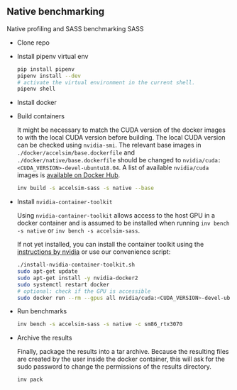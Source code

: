 ## Native benchmarking

Native profiling and SASS benchmarking SASS

- Clone repo

- Install pipenv virtual env

  ```bash
  pip install pipenv
  pipenv install --dev
  # activate the virtual environment in the current shell.
  pipenv shell
  ```

- Install docker

- Build containers

  It might be necessary to match the CUDA version of the docker images to with the local CUDA version before building.
  The local CUDA version can be checked using `nvidia-smi`.
  The relevant base images in `./docker/accelsim/base.dockerfile` and `./docker/native/base.dockerfile` should be changed to `nvidia/cuda:<CUDA_VERSION>-devel-ubuntu18.04`. A list of available `nvidia/cuda` images is [available on Docker Hub](https://hub.docker.com/r/nvidia/cuda/tags).

  ```bash
  inv build -s accelsim-sass -s native --base
  ```

- Install `nvidia-container-toolkit`

  Using `nvidia-container-toolkit` allows access to the host GPU in a docker container and is assumed to be installed when running `inv bench -s native` or `inv bench -s accelsim-sass`.

  If not yet installed, you can install the container toolkit using the [instructions by nvidia](https://docs.nvidia.com/datacenter/cloud-native/container-toolkit/install-guide.html#setting-up-nvidia-container-toolkit) or use our convenience script:

  ```bash
  ./install-nvidia-container-toolkit.sh
  sudo apt-get update
  sudo apt-get install -y nvidia-docker2
  sudo systemctl restart docker
  # optional: check if the GPU is accessible
  sudo docker run --rm --gpus all nvidia/cuda:<CUDA_VERSION>-devel-ubuntu18.04 nvidia-smi
  ```

- Run benchmarks

  ```bash
  inv bench -s accelsim-sass -s native -c sm86_rtx3070
  ```

- Archive the results

  Finally, package the results into a tar archive. Because the resulting files are created by the user inside the docker container, this will ask for the sudo password to change the permissions of the results directory.

  ```bash
  inv pack
  ```

